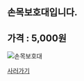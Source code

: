 
손목보호대입니다.
--------------------

## 가격 : 5,000원

![손목보호대](http://www.badmintonmarket.co.kr/data/shopimages/product/052002001003000001.jpg)

[사러가기](http://www.badmintonmarket.co.kr/front/productdetail.php?productcode=052002001003000001)
